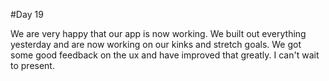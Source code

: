 #Day 19

We are very happy that our app is now working. We built out everything yesterday and are now working on our kinks and stretch goals. We got some good feedback on the ux and have improved that greatly. I can't wait to present.
